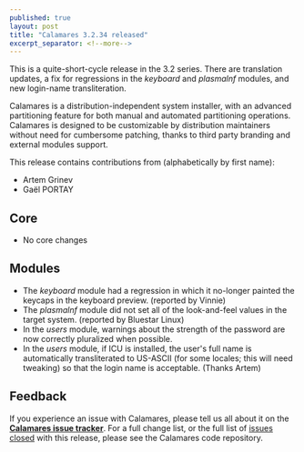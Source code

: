 ```yaml
---
published: true
layout: post
title: "Calamares 3.2.34 released"
excerpt_separator: <!--more-->
---
```


This is a quite-short-cycle release in the 3.2 series.
There are translation updates, a fix for regressions in the
*keyboard* and *plasmalnf* modules, and new login-name transliteration.

Calamares is a distribution-independent system installer, with an advanced
partitioning feature for both manual and automated partitioning operations.
Calamares is designed to be customizable by distribution maintainers without
need for cumbersome patching, thanks to third party branding and external
modules support.

<!--more-->

This release contains contributions from (alphabetically by first name):
 - Artem Grinev
 - Gaël PORTAY

## Core ##
 - No core changes

## Modules ##
 - The *keyboard* module had a regression in which it no-longer painted
   the keycaps in the keyboard preview. (reported by Vinnie)
 - The *plasmalnf* module did not set all of the look-and-feel values
   in the target system. (reported by Bluestar Linux)
 - In the *users* module, warnings about the strength of the password
   are now correctly pluralized when possible.
 - In the *users* module, if ICU is installed, the user's full name is
   automatically transliterated to US-ASCII (for some locales; this will
   need tweaking) so that the login name is acceptable. (Thanks Artem)

   
   
## Feedback ##

If you experience an issue with Calamares, please tell us all about it
on the [**Calamares issue tracker**][1]. For a full change list, or
the full list of [issues closed][2] with this release, please see the
Calamares code repository.

[1]: https://github.com/calamares/calamares/issues
[2]: https://github.com/calamares/calamares/issues?q=milestone%3Av3.2.34
